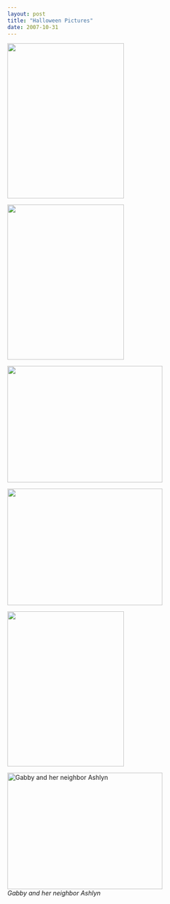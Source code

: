 ```yaml
---
layout: post
title: "Halloween Pictures"
date: 2007-10-31
---
```


<p><img height="350" alt="" src="http://www.thepaladinos.com/Portals/thepaladinos/Blog/Files/1/61/P1010315 (Custom).JPG " width="263"/></p>
<p><img height="350" alt="" src="http://www.thepaladinos.com/Portals/thepaladinos/Blog/Files/1/61/P1010360 (Custom).JPG " width="263"/></p>
<p><img height="263" alt="" src="http://www.thepaladinos.com/Portals/thepaladinos/Blog/Files/1/61/P1010334 (Custom).JPG " width="350"/></p>
<p><img height="263" alt="" src="http://www.thepaladinos.com/Portals/thepaladinos/Blog/Files/1/61/P1010330 (Custom).JPG " width="350"/></p>
<p><img height="350" alt="" src="http://www.thepaladinos.com/Portals/thepaladinos/Blog/Files/1/61/P1010344 (Custom).JPG " width="263"/></p>
<img height="263" alt="Gabby and her neighbor Ashlyn" src="http://www.thepaladinos.com/Portals/thepaladinos/Blog/Files/1/61/P1010327 (Custom).JPG " width="350"/><br/>
<em>Gabby and her neighbor Ashlyn</em>
